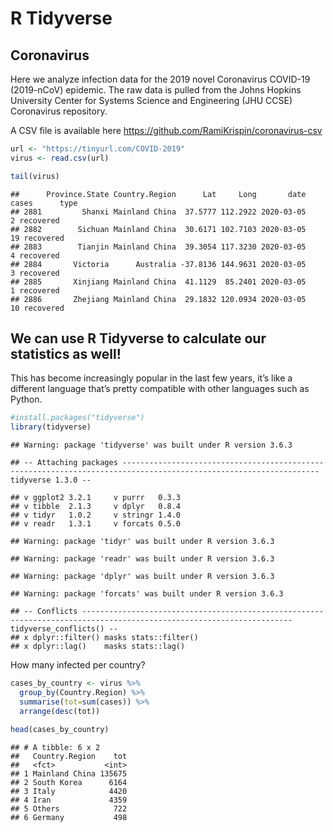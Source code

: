 R Tidyverse
================

## Coronavirus

Here we analyze infection data for the 2019 novel Coronavirus COVID-19
(2019-nCoV) epidemic. The raw data is pulled from the Johns Hopkins
University Center for Systems Science and Engineering (JHU CCSE)
Coronavirus repository.

A CSV file is available here
<https://github.com/RamiKrispin/coronavirus-csv>

``` r
url <- "https://tinyurl.com/COVID-2019"
virus <- read.csv(url)

tail(virus)
```

    ##      Province.State Country.Region      Lat     Long       date cases      type
    ## 2881         Shanxi Mainland China  37.5777 112.2922 2020-03-05     2 recovered
    ## 2882        Sichuan Mainland China  30.6171 102.7103 2020-03-05    19 recovered
    ## 2883        Tianjin Mainland China  39.3054 117.3230 2020-03-05     4 recovered
    ## 2884       Victoria      Australia -37.8136 144.9631 2020-03-05     3 recovered
    ## 2885       Xinjiang Mainland China  41.1129  85.2401 2020-03-05     1 recovered
    ## 2886       Zhejiang Mainland China  29.1832 120.0934 2020-03-05    10 recovered

## We can use R Tidyverse to calculate our statistics as well\!

This has become increasingly popular in the last few years, it’s like a
different language that’s pretty compatible with other languages such as
Python.

``` r
#install.packages("tidyverse")
library(tidyverse)
```

    ## Warning: package 'tidyverse' was built under R version 3.6.3

    ## -- Attaching packages ------------------------------------------------------------------------------------------------------------------ tidyverse 1.3.0 --

    ## v ggplot2 3.2.1     v purrr   0.3.3
    ## v tibble  2.1.3     v dplyr   0.8.4
    ## v tidyr   1.0.2     v stringr 1.4.0
    ## v readr   1.3.1     v forcats 0.5.0

    ## Warning: package 'tidyr' was built under R version 3.6.3

    ## Warning: package 'readr' was built under R version 3.6.3

    ## Warning: package 'dplyr' was built under R version 3.6.3

    ## Warning: package 'forcats' was built under R version 3.6.3

    ## -- Conflicts --------------------------------------------------------------------------------------------------------------------- tidyverse_conflicts() --
    ## x dplyr::filter() masks stats::filter()
    ## x dplyr::lag()    masks stats::lag()

How many infected per country?

``` r
cases_by_country <- virus %>%
  group_by(Country.Region) %>%
  summarise(tot=sum(cases)) %>%
  arrange(desc(tot))

head(cases_by_country)
```

    ## # A tibble: 6 x 2
    ##   Country.Region    tot
    ##   <fct>           <int>
    ## 1 Mainland China 135675
    ## 2 South Korea      6164
    ## 3 Italy            4420
    ## 4 Iran             4359
    ## 5 Others            722
    ## 6 Germany           498
